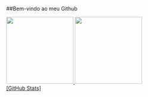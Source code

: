 ##Bem-vindo ao meu Github
<div stype="width: 200px">
  <a href="http://github.com/VSDrops">
  <img height="180em" src="http://github-readme-status.vercel.app/api/?username=VSDrops&show_icons=true&theme-dracula&include_all_commits=true&count_private=true"/>
  <img height="180em" src="http://github-readme-status.vercel.app/api/?username=VSDrops&show_icons=true&theme-dracula&include_all_commits=true&count_private=true"/>
</div>
[GitHub Stats]
